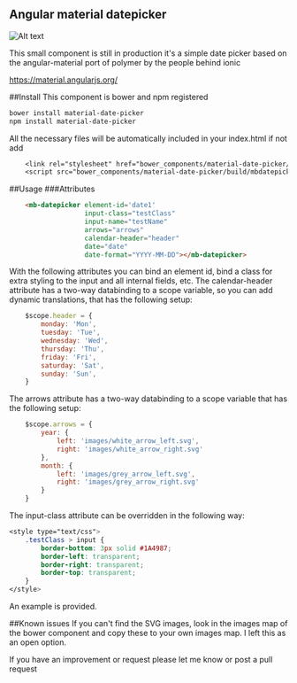 ## Angular material datepicker
![Alt text](http://i.imgur.com/dexQ7sd.png)


This small component is still in production it's a simple date picker based on the angular-material port of polymer by the people behind ionic

https://material.angularjs.org/

##Install
This component is bower and npm registered 
```css
bower install material-date-picker
npm install material-date-picker
```
All the necessary files will be automatically included in your index.html if not add
```css
    <link rel="stylesheet" href="bower_components/material-date-picker/build/styles/mbdatepicker.css/>
    <script src="bower_components/material-date-picker/build/mbdatepicker.js"></script>
```

##Usage
###Attributes
```html
	<mb-datepicker element-id='date1'
	               input-class="testClass"
	               input-name="testName"
	               arrows="arrows"
	               calendar-header="header"
	               date="date"
	               date-format="YYYY-MM-DD"></mb-datepicker>
```

With the following attributes you can bind an element id, bind a class for extra styling to the input and all internal fields, etc.
The calendar-header attribute has a two-way databinding to a scope variable, so you can add dynamic translations, that has the following setup:
```javascript
    $scope.header = {
        monday: 'Mon',
        tuesday: 'Tue',
        wednesday: 'Wed',
        thursday: 'Thu',
        friday: 'Fri',
        saturday: 'Sat',
        sunday: 'Sun',
    }
```

The arrows attribute has a two-way databinding to a scope variable that has the following setup:
```javascript
    $scope.arrows = {
        year: {
            left: 'images/white_arrow_left.svg',
            right: 'images/white_arrow_right.svg'
        },
        month: {
            left: 'images/grey_arrow_left.svg',
            right: 'images/grey_arrow_right.svg'
        }
    }
```

The input-class attribute can be overridden in the following way: 
```css
<style type="text/css">
	.testClass > input {
		border-bottom: 3px solid #1A4987;
		border-left: transparent;
		border-right: transparent;
		border-top: transparent;
	}
</style>
```


An example is provided.

##Known issues
If you can't find the SVG images, look in the images map of the bower component and copy these to your own images map. I left this as an open option.


If you have an improvement or request please let me know or post a pull request
